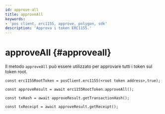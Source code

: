 ```yaml
---
id: approve-all
title: approveAll
keywords:
- 'pos client, erc1155, approve, polygon, sdk'
description: 'Approva i token ERC1155.'
---
```


# approveAll {#approveall}

Il metodo `approveAll` può essere utilizzato per approvare tutti i token sul token root.

```
const erc1155RootToken = posClient.erc1155(<root token address>,true);

const approveResult = await erc1155RootToken.approveAll();

const txHash = await approveResult.getTransactionHash();

const txReceipt = await approveResult.getReceipt();

```
